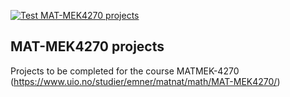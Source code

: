 [![Test MAT-MEK4270 projects](https://github.com/maglunengineering/matmek-4270-course-projects/actions/workflows/matmek4270.yml/badge.svg)](https://github.com/maglunengineering/matmek-4270-course-projects/actions/workflows/matmek4270.yml)

## MAT-MEK4270 projects

Projects to be completed for the course MATMEK-4270 (https://www.uio.no/studier/emner/matnat/math/MAT-MEK4270/)
